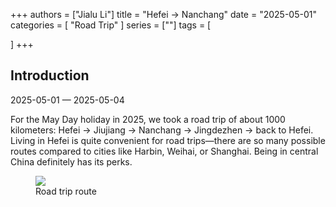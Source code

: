 +++
authors = ["Jialu Li"]
title = "Hefei → Nanchang"
date = "2025-05-01"
categories = [
    "Road Trip"
]
series = [""]
tags = [
    
]
+++
<!DOCTYPE html>
<html lang="en">
<head>
    <meta charset="UTF-8">
    <meta name="viewport" content="width=device-width, initial-scale=1.0">
    <link rel="stylesheet" href="/assets/css/styles.css">
</head>
<body>
    <article>
        <section>
            <h2>Introduction</h2>
            <p>2025-05-01 — 2025-05-04</p>
            <p>For the May Day holiday in 2025, we took a road trip of about 1000 kilometers: Hefei → Jiujiang → Nanchang → Jingdezhen → back to Hefei.  
Living in Hefei is quite convenient for road trips—there are so many possible routes compared to cities like Harbin, Weihai, or Shanghai. Being in central China definitely has its perks.</p>
            <div class="container">
                <div class="image">
                    <figure>
                        <a data-fancybox="gallery" href="https://cdn.heirenlop.com/daily-record/zijia5.jpg">
                            <img src="https://cdn.heirenlop.com/daily-record/zijia5.jpg" loading="lazy">
                        </a>
                        <figcaption>Road trip route</figcaption>
                    </figure>
                </div>
            </div>
        </section>
    </article>
</body>
</html>
